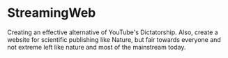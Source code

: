 # StreamingWeb
Creating an effective alternative of YouTube's Dictatorship.
Also, create a website for scientific publishing like Nature, but fair towards everyone and not extreme left like nature and most of the mainstream today.
